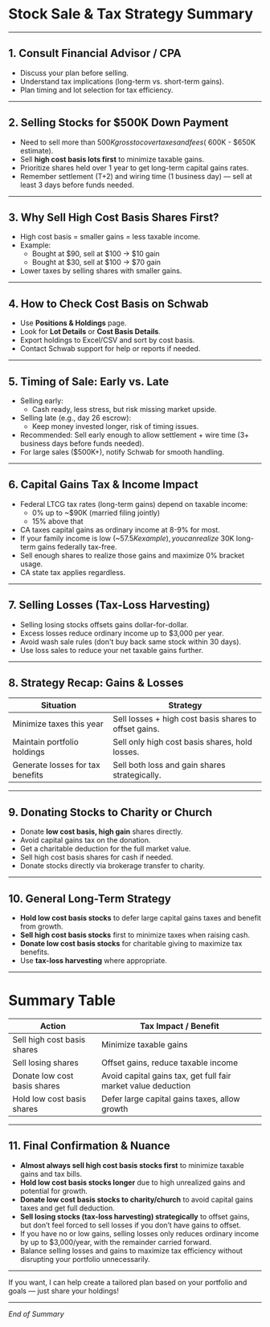 # Stock Sale & Tax Strategy Summary

---

## 1. Consult Financial Advisor / CPA
- Discuss your plan before selling.
- Understand tax implications (long-term vs. short-term gains).
- Plan timing and lot selection for tax efficiency.

---

## 2. Selling Stocks for $500K Down Payment
- Need to sell more than $500K gross to cover taxes and fees (~$600K - $650K estimate).
- Sell **high cost basis lots first** to minimize taxable gains.
- Prioritize shares held over 1 year to get long-term capital gains rates.
- Remember settlement (T+2) and wiring time (1 business day) — sell at least 3 days before funds needed.

---

## 3. Why Sell High Cost Basis Shares First?
- High cost basis = smaller gains = less taxable income.
- Example:  
  - Bought at $90, sell at $100 → $10 gain  
  - Bought at $30, sell at $100 → $70 gain  
- Lower taxes by selling shares with smaller gains.

---

## 4. How to Check Cost Basis on Schwab
- Use **Positions & Holdings** page.
- Look for **Lot Details** or **Cost Basis Details**.
- Export holdings to Excel/CSV and sort by cost basis.
- Contact Schwab support for help or reports if needed.

---

## 5. Timing of Sale: Early vs. Late
- Selling early:  
  - Cash ready, less stress, but risk missing market upside.
- Selling late (e.g., day 26 escrow):  
  - Keep money invested longer, risk of timing issues.
- Recommended: Sell early enough to allow settlement + wire time (3+ business days before funds needed).
- For large sales ($500K+), notify Schwab for smooth handling.

---

## 6. Capital Gains Tax & Income Impact
- Federal LTCG tax rates (long-term gains) depend on taxable income:  
  - 0% up to ~$90K (married filing jointly)  
  - 15% above that  
- CA taxes capital gains as ordinary income at 8-9% for most.
- If your family income is low (~$57.5K example), you can realize ~$30K long-term gains federally tax-free.
- Sell enough shares to realize those gains and maximize 0% bracket usage.
- CA state tax applies regardless.

---

## 7. Selling Losses (Tax-Loss Harvesting)
- Selling losing stocks offsets gains dollar-for-dollar.
- Excess losses reduce ordinary income up to $3,000 per year.
- Avoid wash sale rules (don't buy back same stock within 30 days).
- Use loss sales to reduce your net taxable gains further.

---

## 8. Strategy Recap: Gains & Losses
| Situation                      | Strategy                                               |
|-------------------------------|--------------------------------------------------------|
| Minimize taxes this year       | Sell losses + high cost basis shares to offset gains.  |
| Maintain portfolio holdings    | Sell only high cost basis shares, hold losses.         |
| Generate losses for tax benefits| Sell both loss and gain shares strategically.          |

---

## 9. Donating Stocks to Charity or Church
- Donate **low cost basis, high gain** shares directly.
- Avoid capital gains tax on the donation.
- Get a charitable deduction for the full market value.
- Sell high cost basis shares for cash if needed.
- Donate stocks directly via brokerage transfer to charity.

---

## 10. General Long-Term Strategy
- **Hold low cost basis stocks** to defer large capital gains taxes and benefit from growth.
- **Sell high cost basis stocks** first to minimize taxes when raising cash.
- **Donate low cost basis stocks** for charitable giving to maximize tax benefits.
- Use **tax-loss harvesting** where appropriate.

---

# Summary Table

| Action                        | Tax Impact / Benefit                                    |
|-------------------------------|--------------------------------------------------------|
| Sell high cost basis shares   | Minimize taxable gains                                 |
| Sell losing shares            | Offset gains, reduce taxable income                    |
| Donate low cost basis shares  | Avoid capital gains tax, get full fair market value deduction |
| Hold low cost basis shares    | Defer large capital gains taxes, allow growth          |

---

## 11. Final Confirmation & Nuance

- **Almost always sell high cost basis stocks first** to minimize taxable gains and tax bills.
- **Hold low cost basis stocks longer** due to high unrealized gains and potential for growth.
- **Donate low cost basis stocks to charity/church** to avoid capital gains taxes and get full deduction.
- **Sell losing stocks (tax-loss harvesting) strategically** to offset gains, but don’t feel forced to sell losses if you don’t have gains to offset.
- If you have no or low gains, selling losses only reduces ordinary income by up to $3,000/year, with the remainder carried forward.
- Balance selling losses and gains to maximize tax efficiency without disrupting your portfolio unnecessarily.

---

If you want, I can help create a tailored plan based on your portfolio and goals — just share your holdings!

---

*End of Summary*
